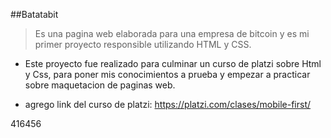 ##Batatabit
> Es una pagina web elaborada para una empresa de bitcoin y es mi primer proyecto responsible utilizando HTML y CSS.

- Este proyecto fue realizado para culminar un curso de platzi sobre Html y Css, para poner mis conocimientos a prueba y empezar a practicar sobre maquetacion de paginas web.

- agrego link del curso de platzi: https://platzi.com/clases/mobile-first/

416456